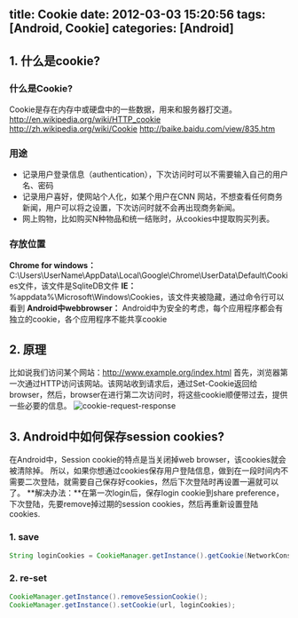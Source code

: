 title: Cookie
date: 2012-03-03 15:20:56
tags: [Android, Cookie]
categories: [Android]
---

## 1. 什么是cookie?

### 什么是Cookie?
Cookie是存在内存中或硬盘中的一些数据，用来和服务器打交道。
http://en.wikipedia.org/wiki/HTTP_cookie
http://zh.wikipedia.org/wiki/Cookie
http://baike.baidu.com/view/835.htm
<!--more-->

### 用途
 - 记录用户登录信息（authentication），下次访问时可以不需要输入自己的用户名、密码
 - 记录用户喜好，使网站个人化，如某个用户在CNN 网站，不想查看任何商务新闻，用户可以将之设置，下次访问时就不会再出现商务新闻。
 - 网上购物，比如购买N种物品和统一结账时，从cookies中提取购买列表。

### 存放位置
**Chrome for windows：** C:\Users\UserName\AppData\Local\Google\Chrome\UserData\Default\Cookies文件，该文件是SqliteDB文件
**IE：** %appdata%\Microsoft\Windows\Cookies，该文件夹被隐藏，通过命令行可以看到 
**Android中webbrowser：** Android中为安全的考虑，每个应用程序都会有独立的cookie，各个应用程序不能共享cookie

## 2. 原理
比如说我们访问某个网站：http://www.example.org/index.html
首先，浏览器第一次通过HTTP访问该网站。该网站收到请求后，通过Set-Cookie返回给browser，然后，browser在进行第二次访问时，将这些cookie顺便带过去，提供一些必要的信息。
![cookie-request-response](/image/cookie/cookie-request-response.png)

## 3. Android中如何保存session cookies?
在Android中，Session cookie的特点是当关闭掉web browser，该cookies就会被清除掉。
所以，如果你想通过cookies保存用户登陆信息，做到在一段时间内不需要二次登陆，就需要自己保存好cookies，然后下次登陆时再设置一遍就可以了。
**解决办法：**在第一次login后，保存login cookie到share preference，下次登陆，先要remove掉过期的session cookies，然后再重新设置登陆cookies.
### 1. save
```java
String loginCookies = CookieManager.getInstance().getCookie(NetworkConstant.SERVER_URL);
```

### 2. re-set
```java
CookieManager.getInstance().removeSessionCookie();            
CookieManager.getInstance().setCookie(url, loginCookies);
```

